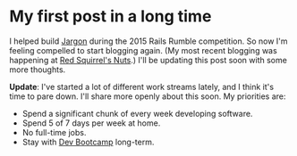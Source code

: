 # My first post in a long time

I helped build [Jargon](http://jargon.io) during the 2015 Rails Rumble competition. So now I'm feeling compelled to start blogging again. (My most recent blogging was happening at [Red Squirrel's Nuts](http://nuts.redsquirrel.com/).) I'll be updating this post soon with some more thoughts.

**Update**: I've started a lot of different work streams lately, and I think it's time to pare down. I'll share more openly about this soon. My priorities are:

* Spend a significant chunk of every week developing software.
* Spend 5 of 7 days per week at home.
* No full-time jobs.
* Stay with [Dev Bootcamp](http://devbootcamp.com) long-term.

